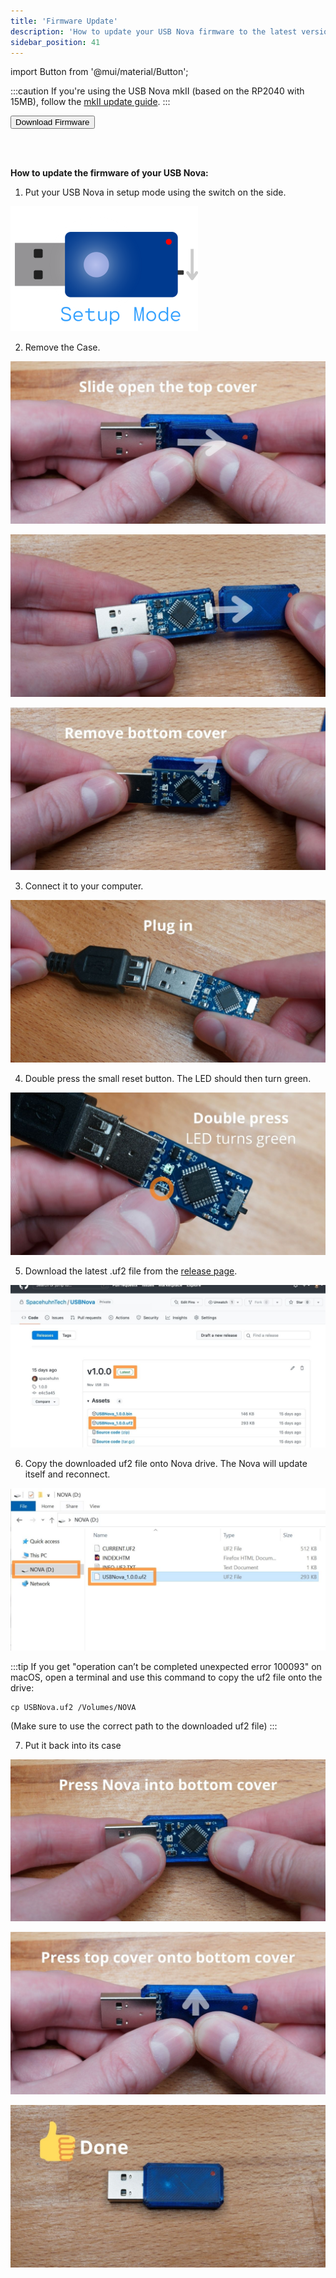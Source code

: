 ```yaml
---
title: 'Firmware Update'
description: 'How to update your USB Nova firmware to the latest version. A tutorial.'
sidebar_position: 41
---
```


import Button from '@mui/material/Button';

:::caution
If you're using the USB Nova mkII (based on the RP2040 with 15MB), follow the [mkII update guide](updatemkii).
:::

<Button variant='contained' href='https://github.com/SpacehuhnTech/USBNova/releases'>Download Firmware</Button>

<br />
<br />

**How to update the firmware of your USB Nova:**

1. Put your USB Nova in setup mode using the switch on the side.

<img src='/img/usage/setup.png' width='300px' alt='USB Nova Setup Mode' />

2. Remove the Case.

![Slide open top cover](/img/firmware/1.jpg)

![Slide open top cover](/img/firmware/2.jpg)

![Remove bottom cover](/img/firmware/3.jpg)

3. Connect it to your computer.

![Plug in USB Nova to USB port](/img/firmware/4.jpg)

4. Double press the small reset button. The LED should then turn green.

![Pressing reset button on USB Nova](/img/firmware/5.jpg)

5. Download the latest .uf2 file from the [release page](https://github.com/SpacehuhnTech/USBNova/releases).

![Download firmware from GitHub](/img/firmware/6.jpg)

6. Copy the downloaded uf2 file onto Nova drive. The Nova will update itself and reconnect.

![Pasting uf2 file onto USB Nova drive](/img/firmware/7.jpg)

:::tip
If you get "operation can’t be completed unexpected error 100093" on macOS, open a terminal and use this command to copy the uf2 file onto the drive:
```
cp USBNova.uf2 /Volumes/NOVA
```
(Make sure to use the correct path to the downloaded uf2 file)
:::

7. Put it back into its case

![Press Nova into bottom cover](/img/firmware/8.jpg)

![Press top cover onto bottom cover](/img/firmware/9.jpg)

![Closed USB Nova](/img/firmware/11.jpg)